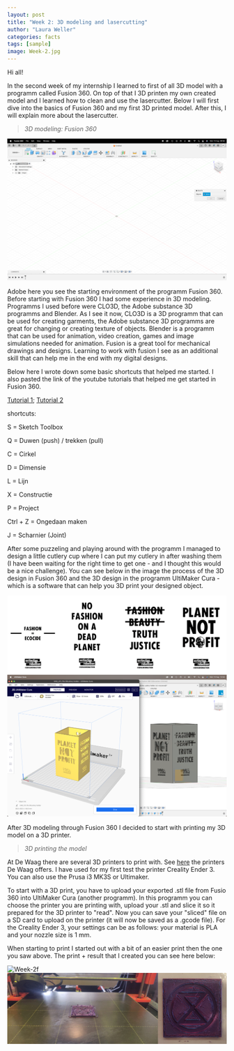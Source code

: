 ```yaml
---
layout: post
title: "Week 2: 3D modeling and lasercutting"
author: "Laura Weller"
categories: facts
tags: [sample]
image: Week-2.jpg
---
```


Hi all! 

In the second week of my internship I learned to first of all 3D model with a programm called Fusion 360. On top of that I 3D printen my own created model and I learned how to clean and use the lasercutter. Below I will first dive into the basics of Fusion 360 and my first 3D printed model. After this, I will explain more about the lasercutter.



> *3D modeling: Fusion 360*

<img src="./assets/img/Week-2b.png" alt="Week-2b">

Adobe here you see the starting environment of the programm Fusion 360. Before starting with Fusion 360 I had some experience in 3D modeling. Programms I used before were CLO3D, the Adobe substance 3D programms and Blender. As I see it now, CLO3D is a 3D programm that can be used for creating garments, the Adobe substance 3D programms are great for changing or creating texture of objects. Blender is a programm that can be used for animation, video creation, games and image simulations needed for animation. Fusion is a great tool for mechanical drawings and designs. Learning to work with fusion I see as an additional skill that can help me in the end with my digital designs. 

Below here I wrote down some basic shortcuts that helped me started. I also pasted the link of the youtube tutorials that helped me get started in Fusion 360. 

[Tutorial 1](https://www.youtube.com/watch?v=A5bc9c3S12g&ab_channel=LarsChristensen); 
[Tutorial 2](https://www.youtube.com/watch?v=DETMYzpWTEw)

shortcuts:

S = Sketch Toolbox

Q = Duwen (push) / trekken (pull)

C = Cirkel

D = Dimensie

L = Lijn

X = Constructie

P = Project

Ctrl + Z = Ongedaan maken

J = Scharnier (Joint)

After some puzzeling and playing around with the programm I managed to design a little cutlery cup where I can put my cutlery in after washing them (I have been waiting for the right time to get one - and I thought this would be a nice challenge). You can see below in the image the process of the 3D design in Fusion 360 and the 3D design in the programm UltiMaker Cura - which is a software that can help you 3D print your designed object. 

<img src="./assets/img/Week-2d.png" alt="Week-2d">
<img src="./assets/img/Week-2c.png" alt="Week-2c">

After 3D modeling through Fusion 360 I decided to start with printing my 3D model on a 3D printer.

> *3D printing the model*

At De Waag there are several 3D printers to print with. See [here](http://make.waaglabs.nl/fablab/docs/machines/3D%20printers/) the printers De Waag offers. I have used for my first test the printer Creality Ender 3. You can also use the Prusa i3 MK3S or Ultimaker. 

To start with a 3D print, you have to upload your exported .stl file from Fusio 360 into UltiMaker Cura (another programm). In this programm you can choose the printer you are printing with, upload your .stl and slice it so it prepared for the 3D printer to "read". Now you can save your "sliced" file on a SD card to upload on the printer (it will now be saved as a .gcode file). For the Creality Ender 3, your settings can be as follows: your material is PLA and your nozzle size is 1 mm. 

When starting to print I started out with a bit of an easier print then the one you saw above. The print + result that I created you can see here below:

<img src="./assets/img/Week-2f.png" alt="Week-2f">
<img src="./assets/img/Week-2e.png" alt="Week-2e">

